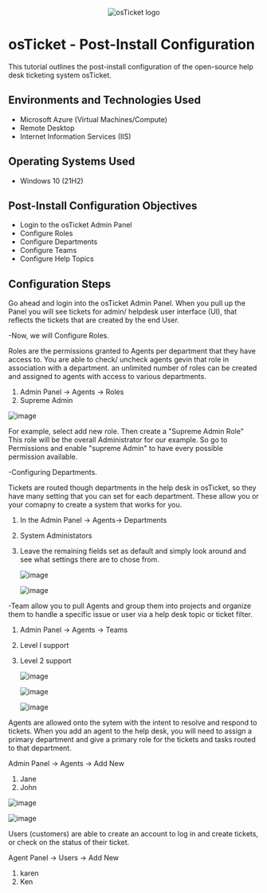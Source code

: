 <p align="center">
<img src="https://i.imgur.com/Clzj7Xs.png" alt="osTicket logo"/>
</p>

<h1>osTicket - Post-Install Configuration</h1>
This tutorial outlines the post-install configuration of the open-source help desk ticketing system osTicket.<br />


<h2>Environments and Technologies Used</h2>

- Microsoft Azure (Virtual Machines/Compute)
- Remote Desktop
- Internet Information Services (IIS)

<h2>Operating Systems Used </h2>

- Windows 10</b> (21H2)

<h2>Post-Install Configuration Objectives</h2>

- Login to the osTicket Admin Panel
- Configure Roles
- Configure Departments
- Configure Teams
- Configure Help Topics

<h2>Configuration Steps</h2>
Go ahead and login into the osTicket Admin Panel.  When you pull up the Panel you will see tickets for admin/ helpdesk user interface (UI), that reflects the tickets that are created by the end User. 

-Now, we will Configure Roles.

Roles are the permissions granted to Agents per department that they have access to. You are able to check/ uncheck agents gevin that role in association with a department. an unlimited number of roles can be created and assigned to agents with access to various departments. 

1. Admin Panel -> Agents -> Roles
2. Supreme Admin

![image](https://github.com/emodjeska/post-install-config/assets/143763072/a66e5cc1-6ef7-4111-9316-c258da58c921)

For example, select add new role. Then create a "Supreme Admin Role" This role will be the overall Administrator for our example. So go to Permissions and enable "supreme Admin" to have every possible permission available.

-Configuring Departments.

Tickets are routed though departments in the help desk in osTicket, so they have many setting that you can set for each department. These allow you or your comapny to create a system that works for you.

1. In the Admin Panel -> Agents-> Departments
2. System Administators
3. Leave the remaining fields set as default and simply look around and see what settings there are to chose from.

   ![image](https://github.com/emodjeska/post-install-config/assets/143763072/10cb6097-5fa7-413b-a7fd-c5f9e98a2776)

   ![image](https://github.com/emodjeska/post-install-config/assets/143763072/d37b55b0-5eec-4eef-a1e9-dcb124383413)

-Team allow you to pull Agents and group them into projects and organize them to handle a specific issue or user via a help desk topic or ticket filter.

1. Admin Panel -> Agents -> Teams
2. Level l support
3. Level 2 support

   ![image](https://github.com/emodjeska/post-install-config/assets/143763072/4052e53e-170b-4bdc-8aa7-50deb3eb18bf)

   ![image](https://github.com/emodjeska/post-install-config/assets/143763072/ecbcb208-7dde-4fbc-9e76-1379eb9acb6b)

   ![image](https://github.com/emodjeska/post-install-config/assets/143763072/519112d6-cb62-4ca6-b1a4-2cf1b0a04991)

Agents are allowed onto the sytem with the intent to resolve and respond to tickets. When you add an agent to the help desk, you will need to assign a primary department and give a primary role for the tickets and tasks routed to that department.

Admin Panel -> Agents -> Add New
1. Jane 
2. John

![image](https://github.com/emodjeska/post-install-config/assets/143763072/bfeb48fc-be2b-4a20-b46e-e2d05ec246b0)

![image](https://github.com/emodjeska/post-install-config/assets/143763072/e9fcd85c-6ef9-4bd2-aa67-4148012640b7)

Users (customers) are able to create an account to log in and  create tickets, or check on the status of their ticket.

Agent Panel -> Users -> Add New
1. karen
2. Ken

   
